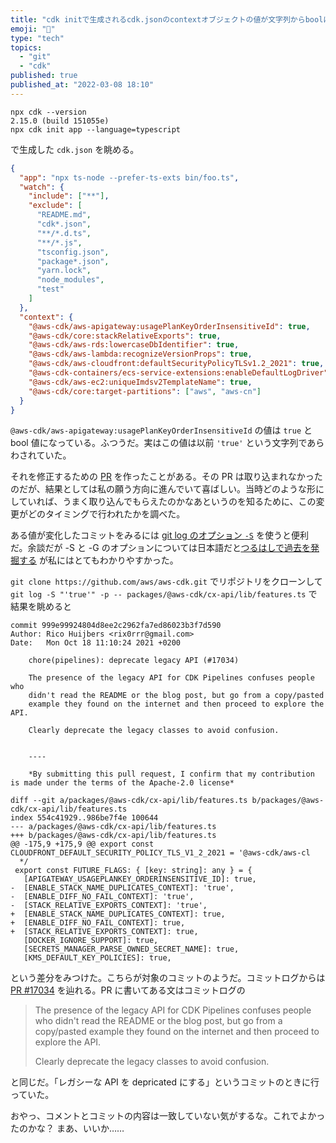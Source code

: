 ```yaml
---
title: "cdk initで生成されるcdk.jsonのcontextオブジェクトの値が文字列からboolになったタイミングを知る"
emoji: "🦔"
type: "tech"
topics:
  - "git"
  - "cdk"
published: true
published_at: "2022-03-08 18:10"
---
```


```
npx cdk --version
2.15.0 (build 151055e)
npx cdk init app --language=typescript
```

で生成した `cdk.json` を眺める。

```json
{
  "app": "npx ts-node --prefer-ts-exts bin/foo.ts",
  "watch": {
    "include": ["**"],
    "exclude": [
      "README.md",
      "cdk*.json",
      "**/*.d.ts",
      "**/*.js",
      "tsconfig.json",
      "package*.json",
      "yarn.lock",
      "node_modules",
      "test"
    ]
  },
  "context": {
    "@aws-cdk/aws-apigateway:usagePlanKeyOrderInsensitiveId": true,
    "@aws-cdk/core:stackRelativeExports": true,
    "@aws-cdk/aws-rds:lowercaseDbIdentifier": true,
    "@aws-cdk/aws-lambda:recognizeVersionProps": true,
    "@aws-cdk/aws-cloudfront:defaultSecurityPolicyTLSv1.2_2021": true,
    "@aws-cdk-containers/ecs-service-extensions:enableDefaultLogDriver": true,
    "@aws-cdk/aws-ec2:uniqueImdsv2TemplateName": true,
    "@aws-cdk/core:target-partitions": ["aws", "aws-cn"]
  }
}
```

`@aws-cdk/aws-apigateway:usagePlanKeyOrderInsensitiveId` の値は `true` と bool 値になっている。ふつうだ。実はこの値は以前 `'true'` という文字列であらわされていた。

それを修正するための [PR](https://github.com/aws/aws-cdk/pull/15629) を作ったことがある。その PR は取り込まれなかったのだが、結果としては私の願う方向に進んでいて喜ばしい。当時どのような形にしていれば、うまく取り込んでもらえたのかなあというのを知るために、この変更がどのタイミングで行われたかを調べた。

ある値が変化したコミットをみるには [git log のオプション `-S`](https://git-scm.com/docs/git-log#Documentation/git-log.txt--Sltstringgt) を使うと便利だ。余談だが -S と -G のオプションについては日本語だと[つるはしで過去を発掘する](https://qiita.com/hiratara/items/94d62f3678e9abcac82a) が私にはとてもわかりやすかった。

`git clone https://github.com/aws/aws-cdk.git` でリポジトリをクローンして
`git log -S "'true'" -p -- packages/@aws-cdk/cx-api/lib/features.ts` で結果を眺めると

```
commit 999e99924804d8ee2c2962fa7ed86023b3f7d590
Author: Rico Huijbers <rix0rrr@gmail.com>
Date:   Mon Oct 18 11:10:24 2021 +0200

    chore(pipelines): deprecate legacy API (#17034)

    The presence of the legacy API for CDK Pipelines confuses people who
    didn't read the README or the blog post, but go from a copy/pasted
    example they found on the internet and then proceed to explore the API.

    Clearly deprecate the legacy classes to avoid confusion.


    ----

    *By submitting this pull request, I confirm that my contribution is made under the terms of the Apache-2.0 license*

diff --git a/packages/@aws-cdk/cx-api/lib/features.ts b/packages/@aws-cdk/cx-api/lib/features.ts
index 554c41929..986be7f4e 100644
--- a/packages/@aws-cdk/cx-api/lib/features.ts
+++ b/packages/@aws-cdk/cx-api/lib/features.ts
@@ -175,9 +175,9 @@ export const CLOUDFRONT_DEFAULT_SECURITY_POLICY_TLS_V1_2_2021 = '@aws-cdk/aws-cl
  */
 export const FUTURE_FLAGS: { [key: string]: any } = {
   [APIGATEWAY_USAGEPLANKEY_ORDERINSENSITIVE_ID]: true,
-  [ENABLE_STACK_NAME_DUPLICATES_CONTEXT]: 'true',
-  [ENABLE_DIFF_NO_FAIL_CONTEXT]: 'true',
-  [STACK_RELATIVE_EXPORTS_CONTEXT]: 'true',
+  [ENABLE_STACK_NAME_DUPLICATES_CONTEXT]: true,
+  [ENABLE_DIFF_NO_FAIL_CONTEXT]: true,
+  [STACK_RELATIVE_EXPORTS_CONTEXT]: true,
   [DOCKER_IGNORE_SUPPORT]: true,
   [SECRETS_MANAGER_PARSE_OWNED_SECRET_NAME]: true,
   [KMS_DEFAULT_KEY_POLICIES]: true,
```

という差分をみつけた。こちらが対象のコミットのようだ。コミットログからは [PR #17034](https://github.com/aws/aws-cdk/pull/17034) を辿れる。PR に書いてある文はコミットログの

> The presence of the legacy API for CDK Pipelines confuses people who
> didn't read the README or the blog post, but go from a copy/pasted
> example they found on the internet and then proceed to explore the API.
>
> Clearly deprecate the legacy classes to avoid confusion.

と同じだ。「レガシーな API を depricated にする」というコミットのときに行っていた。

おやっ、コメントとコミットの内容は一致していない気がするな。これでよかったのかな？
まあ、いいか……
